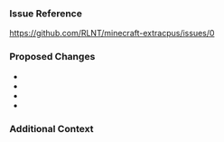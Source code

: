 <!--
Provide a short and clear title above

If you need help with the mod, join the Discord instead!
https://discordapp.com/invite/Q3qxws6

Please split your pull requests in logical commits especially if you implemented multiple features or fixed multiple bugs. Completely unrelated features should be split in different pull requests instead.

Keep the submission in English so other people are able to understand it.
-->

### Issue Reference
<!--
Is your pull request related to an issue?
If so, mention it here. Only provide the link to it. You can also provide multiple links if your pull request is related to multiple issues.
Otherwise delete this section.
-->
https://github.com/RLNT/minecraft-extracpus/issues/0

### Proposed Changes
<!--
Please list your changes here. Be as descriptive as possible.
If you delete this section and don't provide your changes, the pull request will be closed.
-->
-
-
-
-

### Additional Context
<!--
If you have any additional material that might be valuable for this pull request such as screenshots, provide them here.
Otherwise delete this section.
-->
